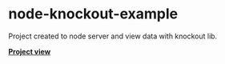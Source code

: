 # node-knockout-example
Project created to node server and view data with knockout lib.

**[Project view](https://vbobell.github.io/node-gulp-knockout/ "Project view")**